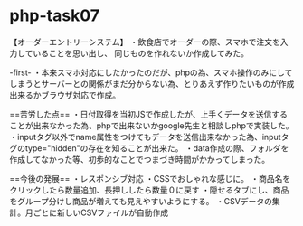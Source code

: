 # php-task07





【オーダーエントリーシステム】
・飲食店でオーダーの際、スマホで注文を入力していることを思い出し、
同じものを作れないか作成してみた。

-first-
・本来スマホ対応にしたかったのだが、phpの為、スマホ操作のみにしてしまうとサーバーとの関係がまだ分からない為、とりあえず作りたいものが作成出来るかブラウザ対応で作成。

==苦労した点==
・日付取得を当初JSで作成したが、上手くデータを送信することが出来なかった為、phpで出来ないかgoogle先生と相談しphpで実装した。
・inputタグ以外でname属性をつけてもデータを送信出来なかった為、inputタグのtype="hidden"の存在を知ることが出来た。
・data作成の際、フォルダを作成してなかった等、初歩的なことでつまづき時間がかかってしまった。

==今後の発展==
・レスポンシブ対応
・CSSでおしゃれな感じに。
・商品名をクリックしたら数量追加、長押ししたら数量０に戻す
・隠せるタブにし、商品をグループ分けし商品が増えても見えやすいようにする。
・CSVデータの集計。月ごとに新しいCSVファイルが自動作成






